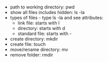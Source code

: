 #

- path to working directory: pwd
- show all files includes hidden: ls -la
- types of files - type ls -la and see attributes:
  - link file: starts with l
  - directory: starts with d
  - standard file: starts with -
- create directory: mkdir
- create file: touch
- move/rename directory: mv
- remove folder: rmdir
